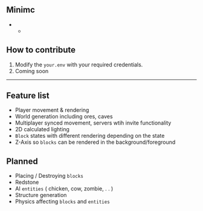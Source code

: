 ## Minimc
- -
## How to contribute
1. Modify the `your.env` with your required credentials. 
2. Coming soon

- - - - -
## Feature list
- Player movement & rendering
- World generation including ores, caves
- Multiplayer synced movement, servers wtih invite functionality
- 2D calculated lighting
- `Block` states with different rendering depending on the state
- Z-Axis so `blocks` can be rendered in the background/foreground

## Planned
- Placing / Destroying `blocks`
- Redstone
- AI `entities` ( chicken, cow, zombie, . . )
- Structure generation
- Physics affecting `blocks` and `entities`